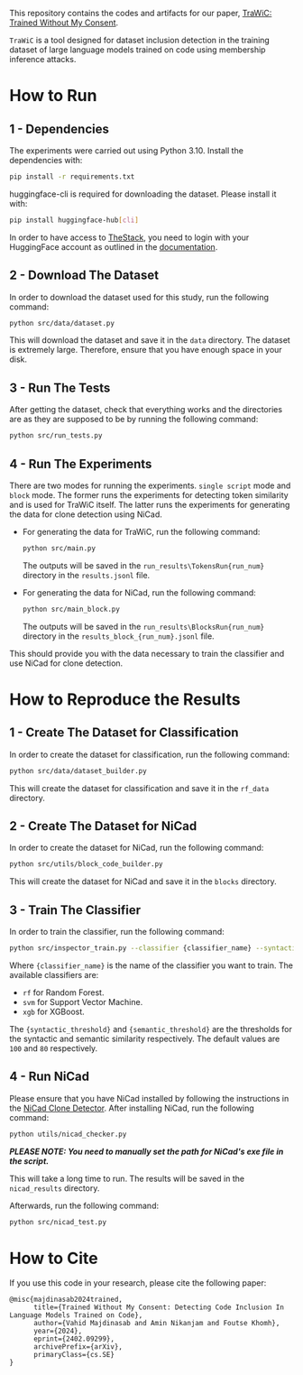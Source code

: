 This repository contains the codes and artifacts for our paper, [TraWiC: Trained Without My Consent](https://arxiv.org/abs/2402.09299).

`TraWiC` is a tool designed for dataset inclusion detection in the training dataset of large language models trained on code using membership inference attacks.

# How to Run

## 1 - Dependencies
The experiments were carried out using Python 3.10.
Install the dependencies with:
```bash
pip install -r requirements.txt
```

huggingface-cli is required for downloading the dataset. Please install it with:
```bash
pip install huggingface-hub[cli]
```
In order to have access to [TheStack](https://huggingface.co/datasets/bigcode/the-stack), you need to login with your HuggingFace account as outlined in the [documentation](https://huggingface.co/docs/huggingface_hub/main/guides/cli).

## 2 - Download The Dataset
In order to download the dataset used for this study, run the following command:
```bash
python src/data/dataset.py
```
This will download the dataset and save it in the `data` directory. The dataset is extremely large. Therefore, ensure that you have enough space in your disk.

## 3 - Run The Tests
After getting the dataset, check that everything works and the directories are as they are supposed to be by running the following command:
```bash
python src/run_tests.py
```

## 4 - Run The Experiments
There are two modes for running the experiments. `single script` mode and `block` mode. The former runs the experiments for detecting token similarity and is used for TraWiC itself. The latter runs the experiments for generating the data for clone detection using NiCad.

- For generating the data for TraWiC, run the following command:
    ```bash
    python src/main.py
    ```
    The outputs will be saved in the `run_results\TokensRun{run_num}` directory in the `results.jsonl` file.

- For generating the data for NiCad, run the following command:
    ```bash
    python src/main_block.py
    ```
    The outputs will be saved in the `run_results\BlocksRun{run_num}` directory in the `results_block_{run_num}.jsonl` file.


This should provide you with the data necessary to train the classifier and use NiCad for clone detection.

# How to Reproduce the Results

## 1 - Create The Dataset for Classification
In order to create the dataset for classification, run the following command:
```bash
python src/data/dataset_builder.py
```
This will create the dataset for classification and save it in the `rf_data` directory.

## 2 - Create The Dataset for NiCad
In order to create the dataset for NiCad, run the following command:
```bash
python src/utils/block_code_builder.py
```
This will create the dataset for NiCad and save it in the `blocks` directory.

## 3 - Train The Classifier
In order to train the classifier, run the following command:
```bash
python src/inspector_train.py --classifier {classifier_name} --syntactic_threshold {syntactic_threshold} --semantic_threshold {semantic_threshold} 
```
Where `{classifier_name}` is the name of the classifier you want to train. The available classifiers are:
- `rf` for Random Forest.
- `svm` for Support Vector Machine.
- `xgb` for XGBoost.

The `{syntactic_threshold}` and `{semantic_threshold}` are the thresholds for the syntactic and semantic similarity respectively. The default values are `100` and `80` respectively. 

## 4 - Run NiCad
Please ensure that you have NiCad installed by following the instructions in the [NiCad Clone Detector](https://www.txl.ca/txl-nicaddownload.html). After installing NiCad, run the following command:
```bash
python utils/nicad_checker.py
```
***PLEASE NOTE: You need to manually set the path for NiCad's exe file in the script.***

This will take a long time to run. The results will be saved in the `nicad_results` directory.

Afterwards, run the following command:
```bash
python src/nicad_test.py
```

# How to Cite
If you use this code in your research, please cite the following paper:

```
@misc{majdinasab2024trained,
      title={Trained Without My Consent: Detecting Code Inclusion In Language Models Trained on Code}, 
      author={Vahid Majdinasab and Amin Nikanjam and Foutse Khomh},
      year={2024},
      eprint={2402.09299},
      archivePrefix={arXiv},
      primaryClass={cs.SE}
}
```
